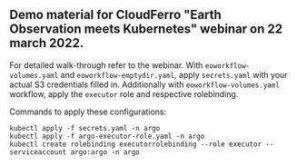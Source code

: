 ## Demo material for CloudFerro "Earth Observation meets Kubernetes" webinar on 22 march 2022.

For detailed walk-through refer to the webinar. 
With `eoworkflow-volumes.yaml` and `eoworkflow-emptydir.yaml`, apply `secrets.yaml` with your actual S3 credentials filled in. 
Additionally with `eoworkflow-volumes.yaml` workflow, apply the `executor` role and respective rolebinding.

Commands to apply these configurations:
```
kubectl apply -f secrets.yaml -n argo
kubectl apply -f argo-executor-role.yaml -n argo
kubectl create rolebinding executorrolebinding --role executor --serviceaccount argo:argo -n argo
```
